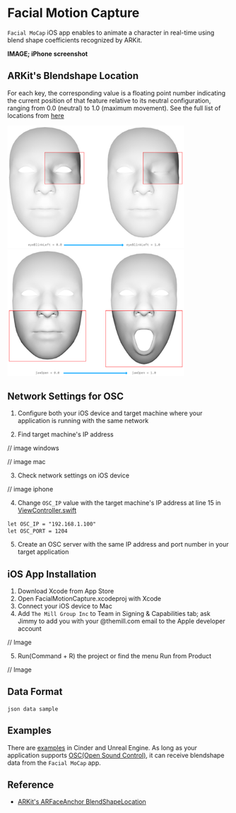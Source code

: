 # Facial Motion Capture
`Facial MoCap` iOS app enables to animate a character in real-time using blend shape coefficients recognized by ARKit. 

<b>IMAGE; iPhone screenshot</b>

## ARKit's Blendshape Location
For each key, the corresponding value is a floating point number indicating the current position of that feature relative to its neutral configuration, ranging from 0.0 (neutral) to 1.0 (maximum movement). See the full list of locations from [here](README_BlendshapeLocation.md)

<img src="images/eyeBlinkLeft.png" width="400" />&emsp;&emsp;&emsp;&emsp;&emsp;&emsp;<img src="images/jawOpen.png" width="400" />

## Network Settings for OSC
1. Configure both your iOS device and target machine where your application is running with the same network

2. Find target machine's IP address

// image windows

// image mac

3. Check network settings on iOS device

// image iphone

4. Change `OSC_IP` value with the target machine's IP address at line 15 in [ViewController.swift](FacialMotionCapture/FacialMotionCapture/ViewController.swift)

```
let OSC_IP = "192.168.1.100"
let OSC_PORT = 1204
```

5. Create an OSC server with the same IP address and port number in your target application 


## iOS App Installation
1. Download Xcode from App Store
2. Open FacialMotionCapture.xcodeproj with Xcode
3. Connect your iOS device to Mac
4. Add `The Mill Group Inc` to Team in Signing & Capabilities tab; ask Jimmy to add you with your @themill.com email to the Apple developer account

// Image

5. Run(Command + R) the project or find the menu Run from Product

// Image


## Data Format
```
json data sample
```

## Examples
There are [examples](/examples) in Cinder and Unreal Engine. As long as your application supports [OSC(Open Sound Control)](https://en.wikipedia.org/wiki/Open_Sound_Control), it can receive blendshape data from the `Facial MoCap` app.


## Reference
- [ARKit's ARFaceAnchor BlendShapeLocation](https://developer.apple.com/documentation/arkit/arfaceanchor/blendshapelocation)
